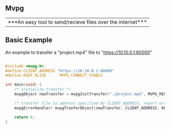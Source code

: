 ## Mvpg
<table><tr><td> ***An easy tool to send/recieve files over the internet*** </td></tr></table>

## Basic Example
An example to transfer a "project.mp4" file to "https://10.10.0.1:80000"
```C

#include <mvpg.h>
#define CLIENT_ADDRESS "https://10.10.0.1:80000"
#define KEEP_ALIVE      MVPG_CONNECT_STABLE

int main(void) {
    /* initialize transfer */
    mvpgObject newTransfer = mvpgInitTransfer("./project.mp4", MVPG_REGULAR);

    /* transfer file to address specified by CLIENT_ADDRESS; report error if tranfer fails */
    mvpgErrorHandler( mvpgTranferObject(newTransfer, CLIENT_ADDRESS, KEEP_ALIVE), "failed to initiate transfer");

    return 0;
}
```
